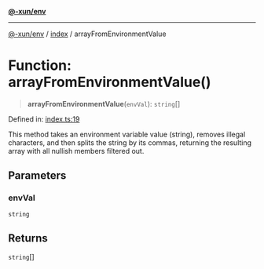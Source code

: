 [**@-xun/env**](../../README.md)

***

[@-xun/env](../../README.md) / [index](../README.md) / arrayFromEnvironmentValue

# Function: arrayFromEnvironmentValue()

> **arrayFromEnvironmentValue**(`envVal`): `string`[]

Defined in: [index.ts:19](https://github.com/Xunnamius/api-utils/blob/1146a0250eaddce3e84badee30d0a7461611f0bd/packages/env/src/index.ts#L19)

This method takes an environment variable value (string), removes illegal
characters, and then splits the string by its commas, returning the resulting
array with all nullish members filtered out.

## Parameters

### envVal

`string`

## Returns

`string`[]
